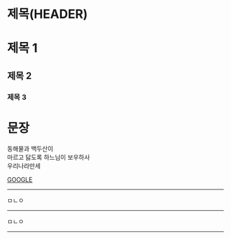 # 제목(HEADER)

# 제목 1
## 제목 2
### 제목 3

# 문장
동해물과 백두산이  
마르고 닳도록 하느님이 보우하사<br />  우리나라만세

[GOOGLE](www.google.com "네이버로 이동!")

---


ㅁㄴㅇ
***
ㅁㄴㅇ
___